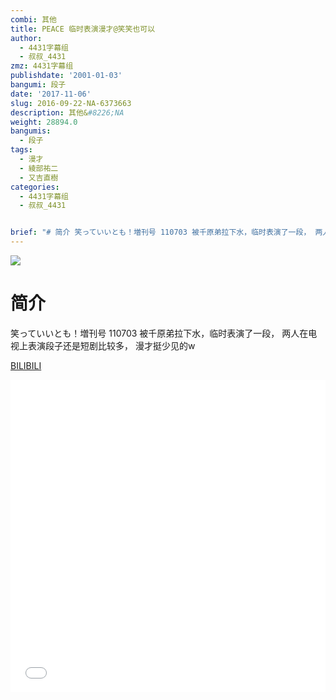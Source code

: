 ```yaml
---
combi: 其他
title: PEACE 临时表演漫才@笑笑也可以
author:
  - 4431字幕组
  - 叔叔_4431
zmz: 4431字幕组
publishdate: '2001-01-03'
bangumi: 段子
date: '2017-11-06'
slug: 2016-09-22-NA-6373663
description: 其他&#8226;NA
weight: 28894.0
bangumis:
  - 段子
tags:
  - 漫才
  - 綾部祐二
  - 又吉直樹
categories:
  - 4431字幕组
  - 叔叔_4431


brief: "# 简介 笑っていいとも！増刊号 110703 被千原弟拉下水，临时表演了一段， 两人在电视上表演段子还是短剧比较多， 漫才挺少见的w"
---
```

![](https://i.imgur.com/YTjcZvp.png)
# 简介  
笑っていいとも！増刊号 110703
被千原弟拉下水，临时表演了一段，
两人在电视上表演段子还是短剧比较多，
漫才挺少见的w

  [BILIBILI](https://www.bilibili.com/video/av6373663/)

  <iframe src="//www.bilibili.com/blackboard/player.html?aid=6373663" width="100%" height="500" frameborder="0" allowfullscreen="allowfullscreen"></iframe>
